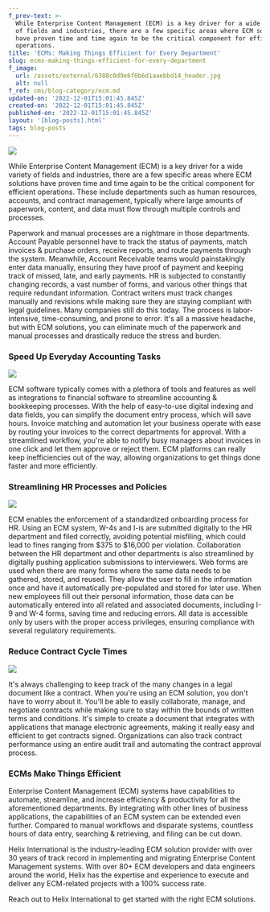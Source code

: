 ```yaml
---
f_prev-text: >-
  While Enterprise Content Management (ECM) is a key driver for a wide variety
  of fields and industries, there are a few specific areas where ECM solutions
  have proven time and time again to be the critical component for efficient
  operations.
title: 'ECMs: Making Things Efficient for Every Department'
slug: ecms-making-things-efficient-for-every-department
f_image:
  url: /assets/external/6388c0d9e6f0b6d1aaebbd14_header.jpg
  alt: null
f_ref: cms/blog-category/ecm.md
updated-on: '2022-12-01T15:01:45.845Z'
created-on: '2022-12-01T15:01:45.845Z'
published-on: '2022-12-01T15:01:45.845Z'
layout: '[blog-posts].html'
tags: blog-posts
---
```


![](/assets/external/6388c0d9e6f0b6d1aaebbd14_header.jpg)

While Enterprise Content Management (ECM) is a key driver for a wide variety of fields and industries, there are a few specific areas where ECM solutions have proven time and time again to be the critical component for efficient operations. These include departments such as human resources, accounts, and contract management, typically where large amounts of paperwork, content, and data must flow through multiple controls and processes.

Paperwork and manual processes are a nightmare in those departments. Account Payable personnel have to track the status of payments, match invoices & purchase orders, receive reports, and route payments through the system. Meanwhile, Account Receivable teams would painstakingly enter data manually, ensuring they have proof of payment and keeping track of missed, late, and early payments. HR is subjected to constantly changing records, a vast number of forms, and various other things that require redundant information. Contract writers must track changes manually and revisions while making sure they are staying compliant with legal guidelines. Many companies still do this today. The process is labor-intensive, time-consuming, and prone to error. It's all a massive headache, but with ECM solutions, you can eliminate much of the paperwork and manual processes and drastically reduce the stress and burden.

### Speed Up Everyday Accounting Tasks

![](/assets/external/6388c1457b4542319188f330_in-01.jpg)

ECM software typically comes with a plethora of tools and features as well as integrations to financial software to streamline accounting & bookkeeping processes. With the help of easy-to-use digital indexing and data fields, you can simplify the document entry process, which will save hours. Invoice matching and automation let your business operate with ease by routing your invoices to the correct departments for approval. With a streamlined workflow, you're able to notify busy managers about invoices in one click and let them approve or reject them. ECM platforms can really keep inefficiencies out of the way, allowing organizations to get things done faster and more efficiently.

### Streamlining HR Processes and Policies

![](/assets/external/6388c15153be2608ec00884d_in-02.jpg)

ECM enables the enforcement of a standardized onboarding process for HR. Using an ECM system, W-4s and I-is are submitted digitally to the HR department and filed correctly, avoiding potential misfiling, which could lead to fines ranging from $375 to $16,000 per violation. Collaboration between the HR department and other departments is also streamlined by digitally pushing application submissions to interviewers. Web forms are used when there are many forms where the same data needs to be gathered, stored, and reused. They allow the user to fill in the information once and have it automatically pre-populated and stored for later use. When new employees fill out their personal information, those data can be automatically entered into all related and associated documents, including I-9 and W-4 forms, saving time and reducing errors. All data is accessible only by users with the proper access privileges, ensuring compliance with several regulatory requirements.

### Reduce Contract Cycle Times

![](/assets/external/6388c18b393d3b384cab8321_in-03.jpg)

It's always challenging to keep track of the many changes in a legal document like a contract. When you're using an ECM solution, you don't have to worry about it. You'll be able to easily collaborate, manage, and negotiate contracts while making sure to stay within the bounds of written terms and conditions. It's simple to create a document that integrates with applications that manage electronic agreements, making it really easy and efficient to get contracts signed. Organizations can also track contract performance using an entire audit trail and automating the contract approval process.

### ECMs Make Things Efficient

Enterprise Content Management (ECM) systems have capabilities to automate, streamline, and increase efficiency & productivity for all the aforementioned departments. By integrating with other lines of business applications, the capabilities of an ECM system can be extended even further. Compared to manual workflows and disparate systems, countless hours of data entry, searching & retrieving, and filing can be cut down. 

Helix International is the industry-leading ECM solution provider with over 30 years of track record in implementing and migrating Enterprise Content Management systems. With over 80+ ECM developers and data engineers around the world, Helix has the expertise and experience to execute and deliver any ECM-related projects with a 100% success rate.

Reach out to Helix International to get started with the right ECM solutions.

‍
